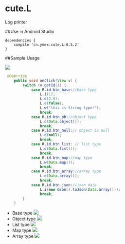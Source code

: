 # cute.L
Log printer

##Use in Android Studio

```
dependencies {
    compile 'cn.ymex:cute.L:0.5.2'
}
```

##Sample Usage

![](https://github.com/ymex/cute.L/blob/master/app.png)
```java
 @Override
    public void onClick(View v) {
        switch (v.getId()) {
            case R.id.btn_base://base type
                L.i(1);
                L.d(2.0);
                L.e(false);
                L.w("this is String type!");
                break;
            case R.id.btn_ob://object type
                L.d(Data.object());
                break;
            case R.id.btn_null:// object is null
                L.d(null);
                break;
            case R.id.btn_list: // list type
                L.d(Data.list());
                break;
            case R.id.btn_map://map type
                L.w(Data.map());
                break;
            case R.id.btn_array://array type
                L.e(Data.array());
                break;
            case R.id.btn_json://json data
                L.i(new Gson().toJson(Data.array()));
                break;
        }
    }
```


- Base type
![](https://github.com/ymex/cute.L/blob/master/base.png)
- Object type
![](https://github.com/ymex/cute.L/blob/master/object.png)
- List type
![](https://github.com/ymex/cute.L/blob/master/list.png)
- Map type
![](https://github.com/ymex/cute.L/blob/master/map.png)
- Array type
![](https://github.com/ymex/cute.L/blob/master/array.png)

